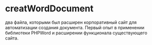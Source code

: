 # creatWordDocument
два файла, которыми был расширен корпоративный сайт для автоматизации создания документа. 
Первый опыт в применении библиотеки PHPWord и расширении функционала существующего сайта.
